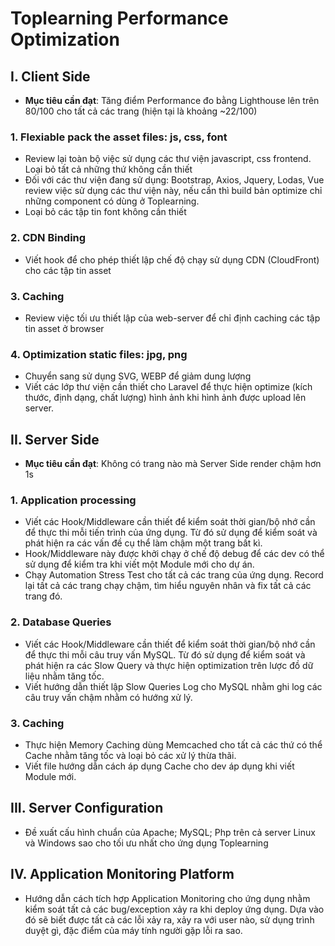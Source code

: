 # Toplearning Performance Optimization

## I. Client Side

-   **Mục tiêu cần đạt**: Tăng điểm Performance đo bằng Lighthouse lên trên 80/100 cho tất cả các trang (hiện tại là khoảng ~22/100)

### 1. Flexiable pack the asset files: js, css, font

-   Review lại toàn bộ việc sử dụng các thư viện javascript, css frontend. Loại bỏ tất cả những thứ không cần thiết
-   Đối với các thư viện đang sử dụng: Bootstrap, Axios, Jquery, Lodas, Vue review việc sử dụng các thư viện này, nếu cần thì build bản optimize chỉ những component có dùng ở Toplearning.
-   Loại bỏ các tập tin font không cần thiết

### 2. CDN Binding

-   Viết hook để cho phép thiết lập chế độ chạy sử dụng CDN (CloudFront) cho các tập tin asset

### 3. Caching

-   Review việc tối ưu thiết lập của web-server để chỉ định caching các tập tin asset ở browser

### 4. Optimization static files: jpg, png

-   Chuyển sang sử dụng SVG, WEBP để giảm dung lượng
-   Viết các lớp thư viện cần thiết cho Laravel để thực hiện optimize (kích thước, định dạng, chất lượng) hình ảnh khi hình ảnh được upload lên server.

## II. Server Side

-   **Mục tiêu cần đạt**: Không có trang nào mà Server Side render chậm hơn 1s

### 1. Application processing

-   Viết các Hook/Middleware cần thiết để kiểm soát thời gian/bộ nhớ cần để thực thi mỗi tiến trình của ứng dụng. Từ đó sử dụng để kiểm soát và phát hiện ra các vấn đề cụ thể làm chậm một trang bất kì.
-   Hook/Middleware này được khởi chạy ở chế độ debug để các dev có thể sử dụng để kiểm tra khi viết một Module mới cho dự án.
-   Chạy Automation Stress Test cho tất cả các trang của ứng dụng. Record lại tất cả các trang chạy chậm, tìm hiểu nguyên nhân và fix tất cả các trang đó.

### 2. Database Queries

-   Viết các Hook/Middleware cần thiết để kiểm soát thời gian/bộ nhớ cần để thực thi mỗi câu truy vấn MySQL. Từ đó sử dụng để kiểm soát và phát hiện ra các Slow Query và thực hiện optimization trên lược đồ dữ liệu nhằm tăng tốc.
-   Viết hướng dẫn thiết lập Slow Queries Log cho MySQL nhằm ghi log các câu truy vấn chậm nhằm có hướng xử lý.

### 3. Caching

-   Thực hiện Memory Caching dùng Memcached cho tất cả các thứ có thể Cache nhằm tăng tốc và loại bỏ các xử lý thừa thãi.
-   Viết file hướng dẫn cách áp dụng Cache cho dev áp dụng khi viết Module mới.

## III. Server Configuration

-   Đề xuất cấu hình chuẩn của Apache; MySQL; Php trên cả server Linux và Windows sao cho tối ưu nhất cho ứng dụng Toplearning

## IV. Application Monitoring Platform

-   Hướng dẫn cách tích hợp Application Monitoring cho ứng dụng nhằm kiểm soát tất cả các bug/exception xảy ra khi deploy ứng dụng. Dựa vào đó sẽ biết được tất cả các lỗi xảy ra, xảy ra với user nào, sử dụng trình duyệt gì, đặc điểm của máy tính người gặp lỗi ra sao.
